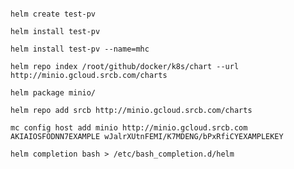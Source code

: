 <pre><code>
helm create test-pv

helm install test-pv

helm install test-pv --name=mhc

helm repo index /root/github/docker/k8s/chart --url http://minio.gcloud.srcb.com/charts

helm package minio/

helm repo add srcb http://minio.gcloud.srcb.com/charts

mc config host add minio http://minio.gcloud.srcb.com AKIAIOSFODNN7EXAMPLE wJalrXUtnFEMI/K7MDENG/bPxRfiCYEXAMPLEKEY

helm completion bash > /etc/bash_completion.d/helm




</code></pre>